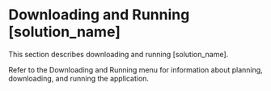 # Downloading and Running [solution_name]

This section describes downloading and running [solution_name].

Refer to the Downloading and Running menu for information about planning, downloading, and running the application.
